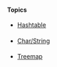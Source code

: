#### Topics
* [Hashtable](https://www.geeksforgeeks.org/hashtable-in-java/)
####
* [Char/String](https://beginnersbook.com/2014/06/how-to-convert-char-to-string-and-a-string-to-char-in-java/)
####
* [Treemap](https://www.geeksforgeeks.org/treemap-in-java/)
